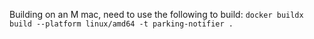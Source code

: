 Building on an M mac, need to use the following to build:
`docker buildx build --platform linux/amd64 -t parking-notifier .`

